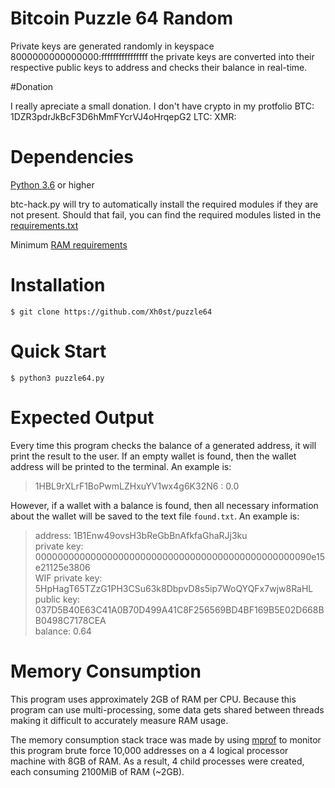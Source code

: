# Bitcoin Puzzle 64 Random

Private keys are generated randomly in keyspace 8000000000000000:ffffffffffffffff the private keys are converted into their respective public keys to address and checks their balance in real-time.

#Donation

I really apreciate a small donation. I don't have crypto in my protfolio
BTC: 1DZR3pdrJkBcF3D6hMmFYcrVJ4oHrqepG2
LTC: 
XMR:

# Dependencies

<a href="https://www.python.org/downloads/">Python 3.6</a> or higher

btc-hack.py will try to automatically install the required modules if they are not present. Should that fail, you can find the required modules listed in the <a href="/requirements.txt">requirements.txt<a/>
  
Minimum <a href="#memory-consumption">RAM requirements</a>

# Installation

```
$ git clone https://github.com/Xh0st/puzzle64
```

# Quick Start

```
$ python3 puzzle64.py
```

# Expected Output

Every time this program checks the balance of a generated address, it will print the result to the user. If an empty wallet is found, then the wallet address will be printed to the terminal. An example is:

>1HBL9rXLrF1BoPwmLZHxuYV1wx4g6K32N6 : 0.0

However, if a wallet with a balance is found, then all necessary information about the wallet will be saved to the text file `found.txt`. An example is:

>address: 1B1Enw49ovsH3bReGbBnAfkfaGhaRJj3ku<br/>
>private key: 00000000000000000000000000000000000000000000000090e15e21125e3806<br/>
>WIF private key: 5HpHagT65TZzG1PH3CSu63k8DbpvD8s5ip7WoQYQFx7wjw8RaHL<br/>
>public key: 037D5B40E63C41A0B70D499A41C8F256569BD4BF169B5E02D668BB0498C7178CEA<br/>
>balance: 0.64<br/>

# Memory Consumption

This program uses approximately 2GB of RAM per CPU. Because this program can use multi-processing, some data gets shared between threads making it difficult to accurately measure RAM usage.

The memory consumption stack trace was made by using <a href="https://pypi.org/project/memory-profiler/">mprof</a> to monitor this program brute force 10,000 addresses on a 4 logical processor machine with 8GB of RAM. As a result, 4 child processes were created, each consuming 2100MiB of RAM (~2GB).

